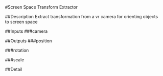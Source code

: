 #Screen Space Transform Extractor

##Description
Extract transformation from a vr camera for orienting objects to screen space

##Inputs
###camera


##Outputs
###position


###rotation


###scale


##Detail

